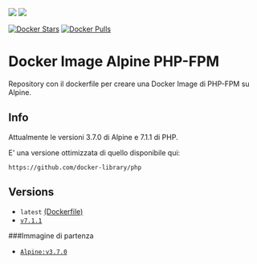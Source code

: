 [![](https://images.microbadger.com/badges/image/scolagreco/alpine-php-fpm.svg)](https://microbadger.com/images/scolagreco/alpine-php-fpm "Get your own image badge on microbadger.com") 
[![](https://images.microbadger.com/badges/commit/scolagreco/alpine-php-fpm.svg)](https://microbadger.com/images/scolagreco/alpine-php-fpm "Get your own commit badge on microbadger.com")

[![Docker Stars](https://img.shields.io/docker/stars/scolagreco/alpine-php-fpm.svg)](https://hub.docker.com/r/scolagreco/alpine-php-fpm.svg/)
[![Docker Pulls](https://img.shields.io/docker/pulls/scolagreco/alpine-php-fpm.svg)](https://hub.docker.com/r/scolagreco/alpine-php-fpm.svg/)

# Docker Image Alpine PHP-FPM

Repository con il dockerfile per creare una Docker Image di PHP-FPM su Alpine.

## Info

Attualmente le versioni 3.7.0 di Alpine e 7.1.1 di PHP.

E' una versione ottimizzata di quello disponibile qui:

	https://github.com/docker-library/php

## Versions

- `latest` [(Dockerfile)](https://github.com/scolagreco/alpine-php-fpm/blob/master/Dockerfile)
- [`v7.1.1`](https://github.com/scolagreco/alpine-php-fpm/releases/tag/v7.1.1)

###Immagine di partenza

- [`Alpine:v3.7.0`](https://github.com/scolagreco/docker-alpine/releases/tag/v3.7.0)
